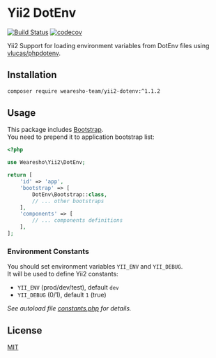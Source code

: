 # Yii2 DotEnv
[![Build Status](https://travis-ci.org/wearesho-team/yii2-dotenv.svg?branch=master)](https://travis-ci.org/wearesho-team/yii2-dotenv)
[![codecov](https://codecov.io/gh/wearesho-team/yii2-dotenv/branch/master/graph/badge.svg)](https://codecov.io/gh/wearesho-team/yii2-dotenv)

Yii2 Support for loading environment variables from DotEnv files 
using [vlucas/phpdotenv](https://github.com/vlucas/phpdotenv).

## Installation
```bash
composer require wearesho-team/yii2-dotenv:^1.1.2
```

## Usage
This package includes [Bootstrap](./src/Bootsrap.php).  
You need to prepend it to application bootstrap list:
```php
<?php

use Wearesho\Yii2\DotEnv;

return [
    'id' => 'app',
    'bootstrap' => [
        DotEnv\Bootstrap::class,
        // ... other bootstraps 
    ],
    'components' => [
        // ... components definitions
    ],
];
```

### Environment Constants
You should set environment variables `YII_ENV` and `YII_DEBUG`.  
It will be used to define Yii2 constants:
- `YII_ENV` (prod/dev/test), default `dev`
- `YII_DEBUG` (0/1), default `1` (true)

*See autoload file [constants.php](./src/constants.php) for details.*

## License
[MIT](./LICENSE)
